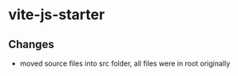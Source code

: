 # vite-js-starter



## Changes

- moved source files into src folder, all files were in root originally
